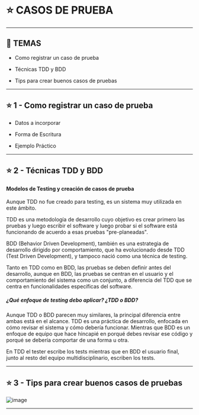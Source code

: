 # :star: CASOS DE PRUEBA
---

## :book: TEMAS

- Como registrar un caso de prueba

- Técnicas TDD y BDD

- Tips para crear buenos casos de pruebas

---

## :star: 1 - Como registrar un caso de prueba

- Datos a incorporar 

- Forma de Escritura 

- Ejemplo Práctico

---

## :star: 2 - Técnicas TDD y BDD

#### Modelos de Testing y creación de casos de prueba

Aunque TDD no fue creado para testing, es un sistema muy utilizada en este ámbito.

TDD es una metodología de desarrollo cuyo objetivo es crear primero las pruebas y luego escribir el software y luego probar si el software está funcionando de acuerdo a esas pruebas "pre-planeadas".

BDD (Behavior Driven Development), también es una estrategia de desarrollo dirigido por comportamiento, que ha evolucionado desde TDD (Test Driven Development), y tampoco nació como una técnica de testing.

Tanto en TDD como en BDD, las pruebas se deben definir antes del desarrollo, aunque en BDD, las pruebas se centran en el usuario y el comportamiento del sistema como un conjunto, a diferencia del TDD que se centra en funcionalidades específicas del software.

##### ¿Qué enfoque de testing debo aplicar? ¿TDD o BDD?

Aunque TDD o BDD parecen muy similares, la principal diferencia entre ambas está en el alcance. TDD es una práctica de desarrollo, enfocada en cómo revisar el sistema y cómo debería funcionar. Mientras que BDD es un enfoque de equipo que hace hincapié en porqué debes revisar ese código y porqué se debería comportar de una forma u otra.

En TDD el tester escribe los tests mientras que en BDD el usuario final, junto al resto del equipo multidisciplinario, escriben los tests.

---

## :star: 3 - Tips para crear buenos casos de pruebas

![image](https://user-images.githubusercontent.com/72580574/220201503-d49ce532-a300-4583-95d3-556c90b609fb.png)


---
